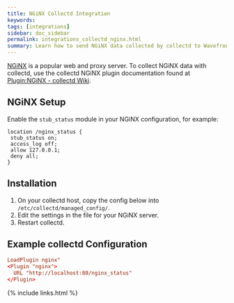 ```yaml
---
title: NGiNX Collectd Integration
keywords:
tags: [integrations]
sidebar: doc_sidebar
permalink: integrations_collectd_nginx.html
summary: Learn how to send NGiNX data collected by collectd to Wavefront.
---
```


[NGiNX](https://www.nginx.com/) is a popular web and proxy server. To collect NGiNX data with collectd, use the collectd NGiNX plugin documentation found at [Plugin:NGiNX - collectd Wiki](https://collectd.org/wiki/index.php/Plugin:nginx).

## NGiNX Setup

Enable the `stub_status` module in your NGiNX configuration, for example:

```nginx
location /nginx_status {  
 stub_status on;  
 access_log off;  
 allow 127.0.0.1;  
 deny all;  
}  
```

## Installation

1. On your collectd host, copy the config below into `/etc/collectd/managed_config/`.
1. Edit the settings in the file for your NGiNX server.
1. Restart collectd.

## Example collectd Configuration

```conf
LoadPlugin nginx"  
<Plugin "nginx">  
  URL "http://localhost:80/nginx_status"  
</Plugin>  
```
{% include links.html %}

